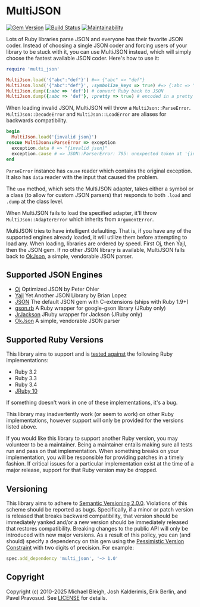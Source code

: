 # MultiJSON

[![Gem Version](http://img.shields.io/gem/v/multi_json.svg)][gem]
[![Build Status](https://github.com/sferik/multi_json/actions/workflows/ci.yml/badge.svg)][build]
[![Maintainability](https://qlty.sh/badges/fde3f4a8-c331-44be-b1e6-45842137def9/maintainability.svg)][qlty]

Lots of Ruby libraries parse JSON and everyone has their favorite JSON coder.
Instead of choosing a single JSON coder and forcing users of your library to be
stuck with it, you can use MultiJSON instead, which will simply choose the
fastest available JSON coder. Here's how to use it:

```ruby
require 'multi_json'

MultiJson.load('{"abc":"def"}') #=> {"abc" => "def"}
MultiJson.load('{"abc":"def"}', :symbolize_keys => true) #=> {:abc => "def"}
MultiJson.dump({:abc => 'def'}) # convert Ruby back to JSON
MultiJson.dump({:abc => 'def'}, :pretty => true) # encoded in a pretty form (if supported by the coder)
```

When loading invalid JSON, MultiJSON will throw a `MultiJson::ParseError`. `MultiJson::DecodeError` and `MultiJson::LoadError` are aliases for backwards compatibility.

```ruby
begin
  MultiJson.load('{invalid json}')
rescue MultiJson::ParseError => exception
  exception.data # => "{invalid json}"
  exception.cause # => JSON::ParserError: 795: unexpected token at '{invalid json}'
end
```

`ParseError` instance has `cause` reader which contains the original exception.
It also has `data` reader with the input that caused the problem.

The `use` method, which sets the MultiJSON adapter, takes either a symbol or a
class (to allow for custom JSON parsers) that responds to both `.load` and `.dump`
at the class level.

When MultiJSON fails to load the specified adapter, it'll throw `MultiJson::AdapterError`
which inherits from `ArgumentError`.

MultiJSON tries to have intelligent defaulting. That is, if you have any of the
supported engines already loaded, it will utilize them before attempting to
load any. When loading, libraries are ordered by speed. First Oj, then Yajl,
then the JSON gem. If no other JSON library is available,
MultiJSON falls back to [OkJson][], a simple, vendorable JSON parser.

## Supported JSON Engines

- [Oj][oj] Optimized JSON by Peter Ohler
- [Yajl][yajl] Yet Another JSON Library by Brian Lopez
- [JSON][json-gem] The default JSON gem with C-extensions (ships with Ruby 1.9+)
- [gson.rb][gson] A Ruby wrapper for google-gson library (JRuby only)
- [JrJackson][jrjackson] JRuby wrapper for Jackson (JRuby only)
- [OkJson][okjson] A simple, vendorable JSON parser

## Supported Ruby Versions

This library aims to support and is [tested against](https://github.com/sferik/multi_json/actions/workflows/ci.yml) the following Ruby
implementations:

- Ruby 3.2
- Ruby 3.3
- Ruby 3.4
- [JRuby 10][jruby]

If something doesn't work in one of these implementations, it's a bug.

This library may inadvertently work (or seem to work) on other Ruby
implementations, however support will only be provided for the versions listed
above.

If you would like this library to support another Ruby version, you may
volunteer to be a maintainer. Being a maintainer entails making sure all tests
run and pass on that implementation. When something breaks on your
implementation, you will be responsible for providing patches in a timely
fashion. If critical issues for a particular implementation exist at the time
of a major release, support for that Ruby version may be dropped.

## Versioning

This library aims to adhere to [Semantic Versioning 2.0.0][semver]. Violations
of this scheme should be reported as bugs. Specifically, if a minor or patch
version is released that breaks backward compatibility, that version should be
immediately yanked and/or a new version should be immediately released that
restores compatibility. Breaking changes to the public API will only be
introduced with new major versions. As a result of this policy, you can (and
should) specify a dependency on this gem using the [Pessimistic Version
Constraint][pvc] with two digits of precision. For example:

```ruby
spec.add_dependency 'multi_json', '~> 1.0'
```

## Copyright

Copyright (c) 2010-2025 Michael Bleigh, Josh Kalderimis, Erik Berlin,
and Pavel Pravosud. See [LICENSE][] for details.

[build]: https://github.com/sferik/multi_json/actions/workflows/ci.yml
[gem]: https://rubygems.org/gems/multi_json
[gson]: https://github.com/avsej/gson.rb
[jrjackson]: https://github.com/guyboertje/jrjackson
[jruby]: http://www.jruby.org/
[json-gem]: https://github.com/flori/json
[license]: LICENSE.md
[macruby]: http://www.macruby.org/
[oj]: https://github.com/ohler55/oj
[okjson]: https://github.com/kr/okjson
[pvc]: http://docs.rubygems.org/read/chapter/16#page74
[qlty]: https://qlty.sh/gh/sferik/projects/multi_json
[semver]: http://semver.org/
[yajl]: https://github.com/brianmario/yajl-ruby
